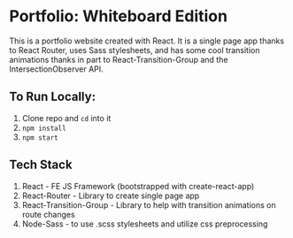 # Portfolio: Whiteboard Edition

This is a portfolio website created with React. It is a single page app thanks to React Router, uses Sass stylesheets, and has some cool transition animations thanks in part to React-Transition-Group and the IntersectionObserver API. 

## To Run Locally:
1. Clone repo and `cd` into it
2. `npm install`
3. `npm start`

## Tech Stack

1. React - FE JS Framework (bootstrapped with create-react-app)
2. React-Router - Library to create single page app
3. React-Transition-Group - Library to help with transition animations on route changes
4. Node-Sass - to use .scss stylesheets and utilize css preprocessing
